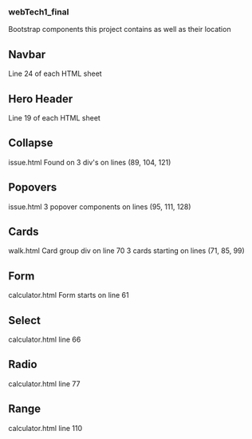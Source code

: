 ### webTech1_final

Bootstrap components this project contains as well as their location

## Navbar

Line 24 of each HTML sheet

## Hero Header

Line 19 of each HTML sheet

## Collapse

issue.html
Found on 3 div's on lines (89, 104, 121)

## Popovers

issue.html
3 popover components on lines (95, 111, 128)

## Cards

walk.html
Card group div on line 70
3 cards starting on lines (71, 85, 99)

## Form

calculator.html
Form starts on line 61

## Select

calculator.html
line 66

## Radio

calculator.html
line 77

## Range

calculator.html
line 110

